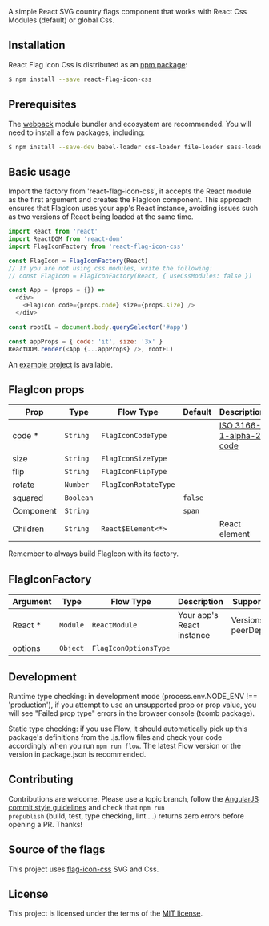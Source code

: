 A simple React SVG country flags component that works with React Css Modules (default) or global Css.

## Installation

React Flag Icon Css is distributed as an [npm package](https://www.npmjs.org/package/react-flag-icon-css):

```bash
$ npm install --save react-flag-icon-css
```

## Prerequisites

The [webpack](//github.com/webpack/webpack) module bundler and ecosystem are recommended. You will need to install a few packages, including:

```bash
$ npm install --save-dev babel-loader css-loader file-loader sass-loader node-sass style-loader extract-text-webpack-plugin classnames tcomb tcomb-react react-css-modules
```

## Basic usage

Import the factory from 'react-flag-icon-css', it accepts the React module as the first argument and creates the FlagIcon component. This approach ensures that FlagIcon uses your app's React instance, avoiding issues such as two versions of React being loaded at the same time.

```js
import React from 'react'
import ReactDOM from 'react-dom'
import FlagIconFactory from 'react-flag-icon-css'

const FlagIcon = FlagIconFactory(React)
// If you are not using css modules, write the following:
// const FlagIcon = FlagIconFactory(React, { useCssModules: false })

const App = (props = {}) =>
  <div>
    <FlagIcon code={props.code} size={props.size} />
  </div>

const rootEL = document.body.querySelector('#app')

const appProps = { code: 'it', size: '3x' }
ReactDOM.render(<App {...appProps} />, rootEL)
```

An [example project](//github.com/matteocng/react-flag-icon-css-example-multi) is available.

## FlagIcon props

| Prop | Type | Flow Type | Default | Description | Supported values |
| --- | --- | --- | --- | --- |  --- |
| code * | <code>String</code> | <code>FlagIconCodeType</code> | | [ISO 3166-1-alpha-2 code](https://www.iso.org/obp/ui/#searchs) | The list is [here](relative link/static/countries.json) |
| size | <code>String</code> | <code>FlagIconSizeType</code> | |  | lg, 2x, 3x, 4x, 5x |
| flip | <code>String</code> | <code>FlagIconFlipType</code> | |  | horizontal, vertical |
| rotate | <code>Number</code> | <code>FlagIconRotateType</code>| |  | 30, 60, 90, 180, 270 |
| squared | <code>Boolean</code> | |<code>false</code> |  | |
| Component | <code>String</code> | |<code>span</code> |  | e.g <code>span</code>, <code>div</code> |
| Children | <code>String</code> | <code>React$Element<*></code>| | React element | e.g ```<Something />``` |

Remember to always build FlagIcon with its factory.

## FlagIconFactory

| Argument | Type | Flow Type | Description | Supported values |
| --- | --- | --- | --- |  --- |
| React * | <code>Module</code> | <code>ReactModule</code>  | Your app's React instance | Versions in peerDependencies |
| options | <code>Object</code> | <code>FlagIconOptionsType</code> |  |  ||

## Development

Runtime type checking: in development mode (process.env.NODE_ENV !== 'production'), if you attempt to use an unsupported prop or prop value, you will see "Failed prop type" errors in the browser console (tcomb package).

Static type checking: if you use Flow, it should automatically pick up this package's definitions from the .js.flow files and check your code accordingly when you run <code>npm run flow</code>. The latest Flow version or the version in package.json is recommended.

## Contributing

Contributions are welcome. Please use a topic branch, follow the [AngularJS commit style guidelines](//github.com/angular/angular.js/blob/master/CONTRIBUTING.md#-git-commit-guidelines) and check that <code>npm run prepublish</code> (build, test, type checking, lint ...) returns zero errors before opening a PR. Thanks!

## Source of the flags

This project uses [flag-icon-css](//github.com/lipis/flag-icon-css) SVG and Css.

## License

This project is licensed under the terms of the [MIT license](LICENSE).
